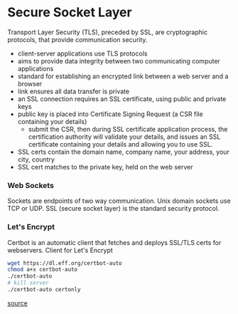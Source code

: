 # Secure Socket Layer
Transport Layer Security (TLS), preceded by SSL, are cryptographic protocols, that provide communication security.
- client-server applications use TLS protocols
- aims to provide data integrity between two communicating computer applications
- standard for establishing an encrypted link between a web server and a browser
- link ensures all data transfer is private
- an SSL connection requires an SSL certificate, using public and private keys
- public key is placed into Certificate Signing Request (a CSR file containing your details)
  - submit the CSR, then during SSL certificate application process, the certification authority will validate your details, and issues an SSL certificate containing your details and allowing you to use SSL.
- SSL certs contain the domain name, company name, your address, your city, country
- SSL cert matches to the private key, held on the web server

### Web Sockets
Sockets are endpoints of two way communication. Unix domain sockets use TCP or UDP. SSL (secure socket layer) is the standard security protocol.

### Let's Encrypt
Certbot is an automatic client that fetches and deploys SSL/TLS certs for webservers. Client for Let's Encrypt
```sh
wget https://dl.eff.org/certbot-auto
chmod a+x certbot-auto
./certbot-auto
# kill server
./certbot-auto certonly
```

[source](https://en.wikipedia.org/wiki/Transport_Layer_Security)
